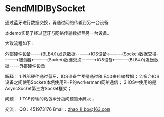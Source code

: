 # SendMIDIBySocket
通过蓝牙进行数据交换，再通过网络传输到另一台设备

本demo实现了经过蓝牙与网络传输数据至另一台设备。

大致流程如下：

外部硬件设备-----(BLE4.0)发送数据----->IOS设备<-----(Socket)数据交换----->服务器<-----(Socket)数据交换----->IOS设备<-----(BLE4.0)发送数据-----外部硬件设备

解释：
1.外部硬件通过蓝牙，IOS设备主要是通过BLE4.0来传输数据；
2.多台IOS设备之间使用Socket(本例使用PHP的workerman)网络通信；
3.IOS中使用的是AsyncSocket第三方Socket框架；

问题：
1.TCP传输的粘包与分包问题暂未解决；

交流：
QQ：451973176
Email：zhao_li_bo@163.com
